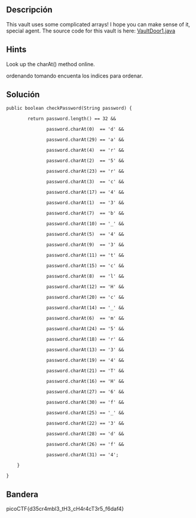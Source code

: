 ## Descripción 

This vault uses some complicated arrays! I hope you can make sense of it, special agent. The source code for this vault is here: [VaultDoor1.java](https://jupiter.challenges.picoctf.org/static/87e103a8db01087de9ccf5a7a022ddf8/VaultDoor1.java)
## Hints
Look up the charAt() method online.

ordenando tomando encuenta los indices para ordenar.
## Solución
```
public boolean checkPassword(String password) {

        return password.length() == 32 &&

               password.charAt(0)  == 'd' &&

               password.charAt(29) == 'a' &&

               password.charAt(4)  == 'r' &&

               password.charAt(2)  == '5' &&

               password.charAt(23) == 'r' &&

               password.charAt(3)  == 'c' &&

               password.charAt(17) == '4' &&

               password.charAt(1)  == '3' &&

               password.charAt(7)  == 'b' &&

               password.charAt(10) == '_' &&

               password.charAt(5)  == '4' &&

               password.charAt(9)  == '3' &&

               password.charAt(11) == 't' &&

               password.charAt(15) == 'c' &&

               password.charAt(8)  == 'l' &&

               password.charAt(12) == 'H' &&

               password.charAt(20) == 'c' &&

               password.charAt(14) == '_' &&

               password.charAt(6)  == 'm' &&

               password.charAt(24) == '5' &&

               password.charAt(18) == 'r' &&

               password.charAt(13) == '3' &&

               password.charAt(19) == '4' &&

               password.charAt(21) == 'T' &&

               password.charAt(16) == 'H' &&

               password.charAt(27) == '6' &&

               password.charAt(30) == 'f' &&

               password.charAt(25) == '_' &&

               password.charAt(22) == '3' &&

               password.charAt(28) == 'd' &&

               password.charAt(26) == 'f' &&

               password.charAt(31) == '4';

    }

}

```


## Bandera
picoCTF{d35cr4mbl3_tH3_cH4r4cT3r5_f6daf4}